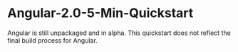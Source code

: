 # Angular-2.0-5-Min-Quickstart
Angular is still unpackaged and in alpha. This quickstart does not reflect the final build process for Angular.
